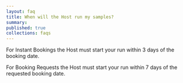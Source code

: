 ```yaml
---
layout: faq
title: When will the Host run my samples?
summary:
published: true
collections: faqs
---
```


For Instant Bookings the Host must start your run within 3 days of the booking date.

For Booking Requests the Host must start your run within 7 days of the requested booking date.
